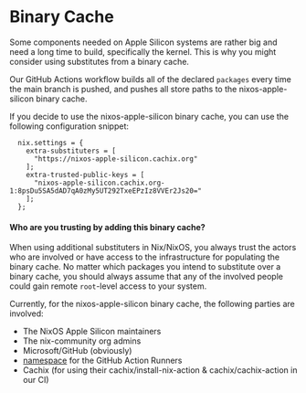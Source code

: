 # Binary Cache

Some components needed on Apple Silicon systems are rather big and need a long time to build, specifically the kernel. This is why you might consider using substitutes from a binary cache.

Our GitHub Actions workflow builds all of the declared `packages` every time the main branch is pushed, and pushes all store paths to the nixos-apple-silicon binary cache.

If you decide to use the nixos-apple-silicon binary cache, you can use the following configuration snippet:

```
  nix.settings = {
    extra-substituters = [
      "https://nixos-apple-silicon.cachix.org"
    ];
    extra-trusted-public-keys = [
      "nixos-apple-silicon.cachix.org-1:8psDu5SA5dAD7qA0zMy5UT292TxeEPzIz8VVEr2Js20="
    ];
  };
```

#### Who are you trusting by adding this binary cache?

When using additional substituters in Nix/NixOS, you always trust the actors who are involved or have access to the infrastructure for populating the binary cache. No matter which packages you intend to substitute over a binary cache, you should always assume that any of the involved people could gain remote `root`-level access to your system.

Currently, for the nixos-apple-silicon binary cache, the following parties are involved:

- The NixOS Apple Silicon maintainers
- The nix-community org admins
- Microsoft/GitHub (obviously)
- [namespace](https://namespace.so) for the GitHub Action Runners
- Cachix (for using their cachix/install-nix-action & cachix/cachix-action in our CI)

